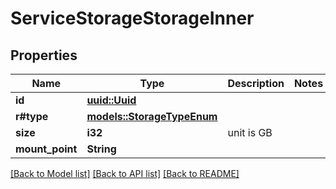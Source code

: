 # ServiceStorageStorageInner

## Properties

Name | Type | Description | Notes
------------ | ------------- | ------------- | -------------
**id** | [**uuid::Uuid**](uuid::Uuid.md) |  | 
**r#type** | [**models::StorageTypeEnum**](StorageTypeEnum.md) |  | 
**size** | **i32** | unit is GB | 
**mount_point** | **String** |  | 

[[Back to Model list]](../README.md#documentation-for-models) [[Back to API list]](../README.md#documentation-for-api-endpoints) [[Back to README]](../README.md)


